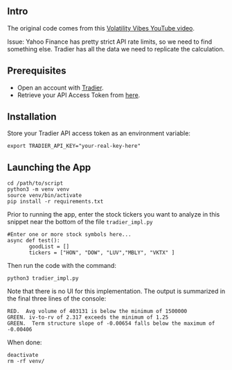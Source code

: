 ## Intro

The original code comes from this [Volatility Vibes YouTube video](https://www.youtube.com/watch?v=oW6MHjzxHpU&t=797s).

Issue: Yahoo Finance has pretty strict API rate limits, so we need to find something else. Tradier has all the data we need to replicate the calculation.

## Prerequisites

- Open an account with [Tradier](https://tradier.com/).
- Retrieve your API Access Token from [here](https://dash.tradier.com/settings/api).

## Installation

Store your Tradier API access token as an environment variable:

`export TRADIER_API_KEY="your-real-key-here"`

## Launching the App

```
cd /path/to/script
python3 -m venv venv
source venv/bin/activate
pip install -r requirements.txt
```

Prior to running the app, enter the stock tickers you want to analyze in this snippet near the bottom of the file `tradier_impl.py`

```
#Enter one or more stock symbols here...
async def test():
       goodList = []
       tickers = ["HON", "DOW", "LUV","MBLY", "VKTX" ]
```

Then run the code with the command:

`python3 tradier_impl.py`

Note that there is no UI for this implementation. The output is summarized in the final three lines of the console:

```
RED.  Avg volume of 403131 is below the minimum of 1500000
GREEN. iv-to-rv of 2.317 exceeds the minimum of 1.25
GREEN.  Term structure slope of -0.00654 falls below the maximum of -0.00406
```

When done:

```
deactivate
rm -rf venv/
```
